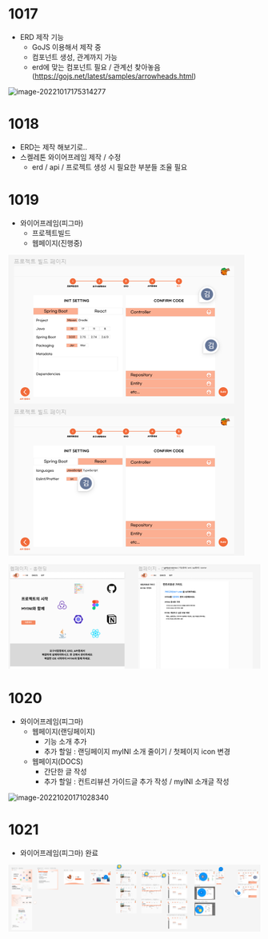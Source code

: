 # 1017

* ERD 제작 기능
  * GoJS 이용해서 제작 중
  * 컴포넌트 생성, 관계까지 가능
  * erd에 맞는 컴포넌트 필요 / 관계선 찾아놓음(https://gojs.net/latest/samples/arrowheads.html)

![image-20221017175314277](C:\Users\multicampus\AppData\Roaming\Typora\typora-user-images\image-20221017175314277.png)



# 1018

* ERD는 제작 해보기로..
* 스켈레톤 와이어프레임 제작 / 수정
  * erd / api / 프로젝트 생성 시 필요한 부분들 조율 필요



# 1019

* 와이어프레임(피그마)
  * 프로젝트빌드
  * 웹페이지(진행중)

![image-20221020012931654](TIL.assets/image-20221020012931654.png)

![image-20221020013035519](TIL.assets/image-20221020013035519.png)



# 1020

* 와이어프레임(피그마)
  * 웹페이지(랜딩페이지)
    * 기능 소개 추가
    * 추가 할일 : 랜딩페이지 myINI 소개 줄이기 / 첫페이지 icon 변경
  * 웹페이지(DOCS)
    * 간단한 글 작성
    * 추가 할일 : 컨트리뷰션 가이드글 추가 작성 / myINI 소개글 작성

![image-20221020171028340](C:\Users\multicampus\AppData\Roaming\Typora\typora-user-images\image-20221020171028340.png)



# 1021

* 와이어프레임(피그마) 완료

![image-20221021175601153](TIL.assets/image-20221021175601153.png)
